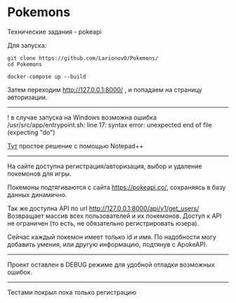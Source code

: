 # Pokemons

Технические задания - pokeapi

Для запуска:
```
git clone https://github.com/Larionov0/Pokemons/
cd Pokemons

docker-compose up --build
```
Затем переходим http://127.0.0.1:8000/ , и попадаем на страницу авторизации.

---
! в случае запуска на Windows возможна ошибка /usr/src/app/entrypoint.sh: line 17: syntax error: unexpected end of file (expecting "do")

[Тут](https://stackoverflow.com/questions/16239551/eol-conversion-in-notepad#:~:text=From%20the%20%22Edit%22%20menu%2C,%22UNIX%2FOSX%20Format%22.&text=You%20can%20also%20set%20the,OSX%22%20under%20the%20Format%20box.&text=In%20Notepad%2B%2B%2C%20use%20replace%20all%20with%20regular%20expression.) простое решение с помощью Notepad++

---

На сайте доступна регистрация/авторизация,
выбор и удаление покемонов для игры.

Покемоны подтягиваются с сайта https://pokeapi.co/, сохраняясь в базу данных динамично.

Так же доступна API по url http://127.0.0.1:8000/api/v1/get_users/
Возвращает массив всех пользователей и их покемонов.
Доступ к API не ограничен (то есть, не обязательно регистрировать юзера).

Сейчас каждый покемон имеет только id и имя.
По надобности могу добавить умения, или другую информацию, подтянув с ApokeAPI.

---

Проект оставлен в DEBUG режиме для удобной отладки возможных ошибок.

---

Тестами покрыл пока только регистрацию
